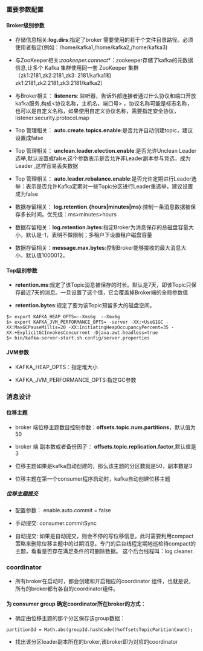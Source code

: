 ### 重要参数配置

#### Broker级别参数

- 存储信息相关:**log.dirs**:指定了broker 需要使用的若干个文件目录路径。必须使用者指定(例如：/home/kafka1,/home/kafka2,/home/kafka3)

- 与ZooKeeper相关:*zookeeper.connect**：zookeeper存储了kafka的元数据信息,让多个 Kafka 集群使用同一套 ZooKeeper 集群（zk1:2181,zk2:2181,zk3:
  2181/kafka1和zk1:2181,zk2:2181,zk3:2181/kafka2）

- 与Broker相关： **listeners**: 监听器，告诉外部连接者通过什么协议和端口开放kafka服务,构成<协议名称，主机名，端口号>
  ，协议名称可能是标志名称，也可以是自定义名称，如果使用自定义协议名称，需要指定安全协议，listener.security.protocol.map

- Top 管理相关： **auto.create.topics.enable**:是否允许自动创建topic，建议设置成false

- Top 管理相关： **unclean.leader.election.enable**:是否允许Unclean Leader选举,默认设置成false,这个参数表示是否允许非Leader副本参与竞选，成为Leader ,这样容易丢失数据

- Top 管理相关： **auto.leader.rebalance.enable**:是否允许定期进行Leader选举：表示是否允许Kafka定期对一些Topic分区进行Leader重选举，建议设置成为false

- 数据存留相关： **log.retention.{hours|minutes|ms}**:控制一条消息数据被保存多长时间。优先级：ms>minutes>hours

- 数据存留相关：**log.retention.bytes**:指定Broker为消息保存的总磁盘容量大小，默认是-1，表明不做限制；多租户下设置租户磁盘容量

- 数据存留相关：**message.max.bytes**:控制Broker能够接收的最大消息大小，默认值1000012。

#### Top级别参数

- **retention.ms**:规定了该Topic消息被保存的时长。默认是7天，即该Topic只保存最近7天的消息。一旦设置了这个值，它会覆盖掉Broker端的全局参数值

- **retention.bytes**:规定了要为该Topic预留多大的磁盘空间。

 ```` 
$> export KAFKA_HEAP_OPTS=--Xms6g  --Xmx6g
$> export KAFKA_JVM_PERFORMANCE_OPTS= -server -XX:+UseG1GC -XX:MaxGCPauseMillis=20 -XX:InitiatingHeapOccupancyPercent=35 -XX:+ExplicitGCInvokesConcurrent -Djava.awt.headless=true
$> bin/kafka-server-start.sh config/server.properties
````

#### JVM参数

- KAFKA_HEAP_OPTS：指定堆大小

- KAFKA_JVM_PERFORMANCE_OPTS:指定GC参数

### 消息设计

#### 位移主题

- broker 端位移主题数目控制参数：**offsets.topic.num.partitions**，默认值为50

- broker 端 副本数或者备份因子： **offsets.topic.replication.factor**,默认值是3

- 位移主题如果是kafka自动创建的，那么该主题的分区数就是50，副本数是3

- 位移主题在第一个consumer程序启动时，kafka自动创建位移主题

##### 位移主题提交

- 配置参数： enable.auto.commit = false

- 手动提交: consumer.commitSync

- 自动提交: 如果是自动提交，则会不停的写位移信息，此时需要利用compact策略来删除位移主题中的过期消息。专门的后台线程定期地巡检待compact的主题，看看是否存在满足条件的可删除数据。 这个后台线程叫：log cleaner.

### coordinator

- 所有broker在启动时，都会创建和开启相应的coordinator 组件，也就是说，所有的broker都有各自的coordinator组件。

#### 为 consumer group 确定coordinator所在broker的方式：

- 确定由位移主题的那个分区保存该group数据：

````
partitionId = Math.abs(groupId.hashCode()%offsetsTopicParitionCount); 
````

- 找出该分区leader副本所在的broker,该broker即为对应的coordinator



 